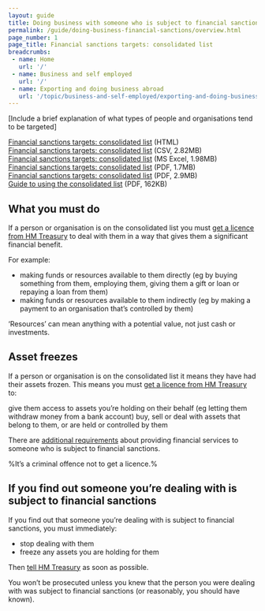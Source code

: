 ```yaml
---
layout: guide
title: Doing business with someone who is subject to financial sanctions
permalink: /guide/doing-business-financial-sanctions/overview.html
page_number: 1
page_title: Financial sanctions targets: consolidated list
breadcrumbs:
 - name: Home
   url: '/'
 - name: Business and self employed
   url: '/'
 - name: Exporting and doing business abroad
   url: '/topic/business-and-self-employed/exporting-and-doing-business-abroad.html'   
---
```

[Include a brief explanation of what types of people and organisations tend to be targeted]

[Financial sanctions targets: consolidated list](http://hmt-sanctions.s3.amazonaws.com/sanctionsconlist.htm) (HTML)  
[Financial sanctions targets: consolidated list](http://hmt-sanctions.s3.amazonaws.com/sanctionsconlist.csv) (CSV, 2.82MB)  
[Financial sanctions targets: consolidated list](http://hmt-sanctions.s3.amazonaws.com/sanctionsconlist.xls) (MS Excel, 1.98MB)  
[Financial sanctions targets: consolidated list](http://hmt-sanctions.s3.amazonaws.com/sanctionsconlist.pdf) (PDF, 1.7MB)  
[Financial sanctions targets: consolidated list](http://hmt-sanctions.s3.amazonaws.com/sanctionsconlist.xls) (PDF, 2.9MB)  
[Guide to using the consolidated list](https://www.gov.uk/government/uploads/system/uploads/attachment_data/file/292095/fin_sanc_consolidated_list_format_guide.pdf) (PDF, 162KB)  

## What you must do

If a person or organisation is on the consolidated list you must [get a licence from HM Treasury](/guide/doing-business-financial-sanctions/apply-licence.html) to deal with them in a way that gives them a significant financial benefit.

For example:

- making funds or resources available to them directly (eg by buying something from them, employing them, giving them a gift or loan or repaying a loan from them)
- making funds or resources available to them indirectly (eg by making a payment to an organisation that’s controlled by them)

‘Resources’ can mean anything with a potential value, not just cash or investments.

## Asset freezes

If a person or organisation is on the consolidated list it means they have had their assets frozen. This means you must [get a licence from HM Treasury](/guide/doing-business-financial-sanctions/apply-licence.html) to:

give them access to assets you’re holding on their behalf (eg letting them withdraw money from a bank account)
buy, sell or deal with assets that belong to them, or are held or controlled by them

There are [additional requirements](/guide/doing-business-financial-sanctions/providing-financial-services.html) about providing financial services to someone who is subject to financial sanctions.

%It’s a criminal offence not to get a licence.%

## If you find out someone you’re dealing with is subject to financial sanctions

If you find out that someone you’re dealing with is subject to financial sanctions, you must immediately:

- stop dealing with them
- freeze any assets you are holding for them

Then [tell HM Treasury](/guide/doing-business-financial-sanctions/get-help.html) as soon as possible.

You won’t be prosecuted unless you knew that the person you were dealing with was subject to financial sanctions (or reasonably, you should have known).
